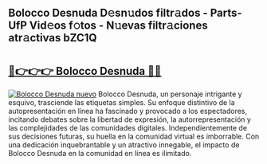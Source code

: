 ## Bolocco Desnuda D𝚎sn𝚞dos filtr𝚊dos - Parts-UfP Vid𝚎os f𝚘tos - N𝚞evas filtr𝚊ciones atr𝚊ctivas bZC1Q

# <h2><a href="http://mb56r0.tromn.icu/?c=Bolocco+Desnuda">🔗👉👉👉 Bolocco Desnuda 🔗🔗</a></h2>

[![Bolocco Desnuda nuevo](https://i.imgur.com/pEAQMta.gif)](http://mb56r0.tromn.icu/?c=Bolocco+Desnuda)
Bolocco Desnuda, un personaje intrigante y esquivo, trasciende las etiquetas simples. Su enfoque distintivo de la autopresentación en línea ha fascinado y provocado a los espectadores, incitando debates sobre la libertad de expresión, la autorrepresentación y las complejidades de las comunidades digitales. Independientemente de sus decisiones futuras, su huella en la comunidad virtual es imborrable. Con una dedicación inquebrantable y un atractivo innegable, el impacto de Bolocco Desnuda en la comunidad en línea es ilimitado.
